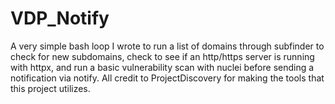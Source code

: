 # VDP_Notify
A very simple bash loop I wrote to run a list of domains through subfinder to check for new subdomains, check to see if an http/https server is running with httpx, and run a basic vulnerability scan with nuclei before sending a notification via notify. All credit to ProjectDiscovery for making the tools that this project utilizes. 
